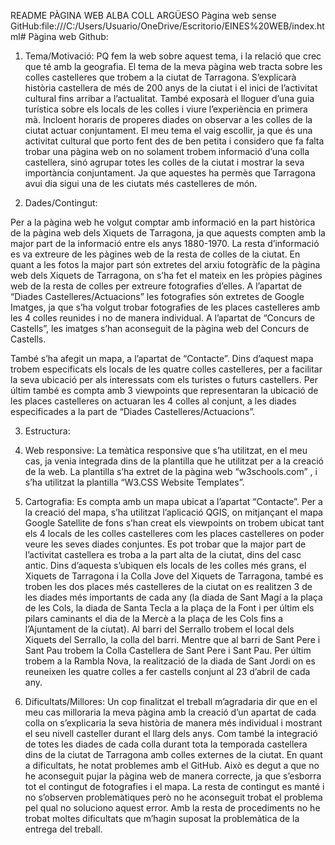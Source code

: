 README PÀGINA WEB ALBA COLL ARGÜESO
Pàgina web sense GitHub:file:///C:/Users/Usuario/OneDrive/Escritorio/EINES%20WEB/index.html# 
Pàgina web Github:

1.	Tema/Motivació:
PQ fem la web sobre aquest tema, i la relació que crec que té amb la geografia.
El tema de la meva pàgina web tracta sobre les colles castelleres que trobem a la ciutat de Tarragona. S’explicarà història castellera de més de 200 anys de la ciutat i el inici de l’activitat cultural fins arribar a l’actualitat. També exposarà el lloguer d’una guia turística sobre els locals de les colles i viure l’experiència en primera mà. Incloent horaris de properes diades on observar a les colles de la ciutat actuar conjuntament. 
El meu tema el vaig escollir, ja que és una activitat cultural que porto fent des de ben petita i considero que fa falta trobar una pàgina web on no solament trobem informació d’una colla castellera, sinó agrupar totes les colles de la ciutat i mostrar la seva importància conjuntament. Ja que aquestes ha permès que Tarragona avui dia sigui una de les ciutats més castelleres de món.

2.	Dades/Contingut:

Per a la pàgina web he volgut comptar amb informació en la part històrica de la pàgina web dels Xiquets de Tarragona, ja que aquests compten amb la major part de la informació entre els anys 1880-1970. La resta d’informació es va extreure de les pàgines web de la resta de colles de la ciutat.
En quant a les fotos la major part són extretes del arxiu fotogràfic de la pàgina web dels Xiquets de Tarragona, on s’ha fet el mateix en les pròpies pàgines web de la resta de colles per extreure fotografies d’elles. 
A l’apartat de “Diades Castelleres/Actuacions” les fotografies són extretes de Google Imatges, ja que s’ha volgut trobar fotografies de les places castelleres amb les 4 colles reunides i no de manera individual.
A l’apartat de “Concurs de Castells”, les imatges s’han aconseguit de la pàgina web del Concurs de Castells. 

També s’ha afegit un mapa, a l’apartat de “Contacte”. Dins d’aquest mapa trobem especificats els locals de les quatre colles castelleres, per a facilitar la seva ubicació per als interessats com els turistes o futurs castellers. Per últim també es compta amb 3 viewpoints que representaran la ubicació de les places castelleres on actuaran les 4 colles al conjunt, a les diades especificades a la part de “Diades Castelleres/Actuacions”.

3.	Estructura:

4.	Web responsive:
La temàtica responsive que s’ha utilitzat, en el meu cas, ja venia integrada dins de la plantilla que he utilitzat per a la creació de la web. La plantilla s’ha extret de la pàgina web “w3schools.com” , i s’ha utilitzat la plantilla “W3.CSS Website Templates”. 
5.	Cartografia:
Es compta amb un mapa ubicat a l’apartat “Contacte”. Per a la creació del mapa, s’ha utilitzat l’aplicació QGIS, on mitjançant el mapa Google Satellite de fons s’han creat els viewpoints on trobem ubicat tant els 4 locals de les colles castelleres com les places castelleres on poder veure les seves diades conjuntes. 
Es pot trobar que la major part de l’activitat castellera es troba a la part alta de la ciutat, dins del casc antic. Dins d’aquesta s’ubiquen els locals de les colles més grans, el Xiquets de Tarragona i la Colla Jove del Xiquets de Tarragona, també es troben les dos places més castelleres de la ciutat on es realitzen 3 de les diades més importants de cada any (la diada de Sant Magí a la plaça de les Cols, la diada de Santa Tecla a la plaça de la Font i per últim els pilars caminants el dia de la Mercè a la plaça de les Cols fins a l’Ajuntament de la ciutat). Al barri del Serrallo trobem el local dels Xiquets del Serrallo, la colla del barri. Mentre que al barri de Sant Pere i Sant Pau trobem la Colla Castellera de Sant Pere i Sant Pau. Per últim trobem a la Rambla Nova, la realització de la diada de Sant Jordi on es reuneixen les quatre colles a fer castells conjunt al 23 d’abril de cada any.

6.	Dificultats/Millores:
Un cop finalitzat el treball m’agradaria dir que en el meu cas milloraria la meva pàgina amb la creació d’un apartat de cada colla on s’explicaria la seva història de manera més individual i mostrant el seu nivell casteller durant el llarg dels anys. Com també la integració de totes les diades de cada colla durant tota la temporada castellera dins de la ciutat de Tarragona amb colles externes de la ciutat.
En quant a dificultats, he notat problemes amb el GitHub. Això es degut a que no he aconseguit pujar la pàgina web de manera correcte, ja que s’esborra tot el contingut de fotografies i el mapa. La resta de contingut es manté i no s’observen problemàtiques però no he aconseguit trobat el problema pel qual no soluciono aquest error.
Amb la resta de procediments no he trobat moltes dificultats que m’hagin suposat la problemàtica de la entrega del treball. 
